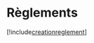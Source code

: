 # Règlements

[!include[creationreglement](reglements.creationreglement.autogen.md)]
















































































